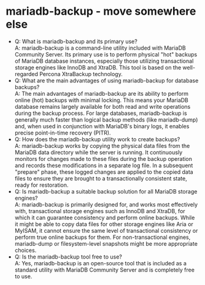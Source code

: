 # mariadb-backup - move somewhere else

* Q: What is mariadb-backup and its primary use?\
  A: mariadb-backup is a command-line utility included with MariaDB Community Server. Its primary use is to perform physical "hot" backups of MariaDB database instances, especially those utilizing transactional storage engines like InnoDB and XtraDB. This tool is based on the well-regarded Percona XtraBackup technology.
* Q: What are the main advantages of using mariadb-backup for database backups?\
  A: The main advantages of mariadb-backup are its ability to perform online (hot) backups with minimal locking. This means your MariaDB database remains largely available for both read and write operations during the backup process. For large databases, mariadb-backup is generally much faster than logical backup methods (like mariadb-dump) and, when used in conjunction with MariaDB's binary logs, it enables precise point-in-time recovery (PITR).
* Q: How does the mariadb-backup utility work to create backups?\
  A: mariadb-backup works by copying the physical data files from the MariaDB data directory while the server is running. It continuously monitors for changes made to these files during the backup operation and records these modifications in a separate log file. In a subsequent "prepare" phase, these logged changes are applied to the copied data files to ensure they are brought to a transactionally consistent state, ready for restoration.
* Q: Is mariadb-backup a suitable backup solution for all MariaDB storage engines?\
  A: mariadb-backup is primarily designed for, and works most effectively with, transactional storage engines such as InnoDB and XtraDB, for which it can guarantee consistency and perform online backups. While it might be able to copy data files for other storage engines like Aria or MyISAM, it cannot ensure the same level of transactional consistency or perform true online backups for them. For non-transactional engines, mariadb-dump or filesystem-level snapshots might be more appropriate choices.
* Q: Is the mariadb-backup tool free to use?\
  A: Yes, mariadb-backup is an open-source tool that is included as a standard utility with MariaDB Community Server and is completely free to use.
